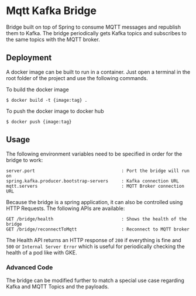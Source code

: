 # Mqtt Kafka Bridge

Bridge built on top of Spring to consume MQTT messages and republish them to Kafka.
The bridge periodically gets Kafka topics and subscribes to the same topics with the MQTT broker.

## Deployment
A docker image can be built to run in a container.
Just open a terminal in the root folder of the project and use the following commands.

To build the docker image

    $ docker build -t {image:tag} . 

To push the docker image to docker hub

    $ docker push {image:tag}

## Usage

The following environment variables need to be specified in order for the bridge to work:

    server.port                                 : Port the bridge will run on
    spring.kafka.producer.bootstrap-servers     : Kafka connection URL
    mqtt.servers                                : MQTT Broker connection URL


Because the bridge is a spring application, it can also be controlled using HTTP Requests. The following APIs are available:

    GET /bridge/health                          : Shows the health of the bridge
    GET /bridge/reconnectToMqtt                 : Reconnect to MQTT broker

The Health API returns an HTTP response of `200` if everything is fine and `500` or `Internal Server Error` which is useful for periodically checking the health of a pod like with GKE.


### Advanced Code
The bridge can be modified further to match a special use case regarding Kafka and MQTT Topics and the payloads.